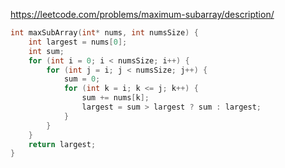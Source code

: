 https://leetcode.com/problems/maximum-subarray/description/
```C
int maxSubArray(int* nums, int numsSize) {
    int largest = nums[0];
    int sum;
    for (int i = 0; i < numsSize; i++) {
        for (int j = i; j < numsSize; j++) {
            sum = 0;
            for (int k = i; k <= j; k++) {
                sum += nums[k];
                largest = sum > largest ? sum : largest;
            }
        }
    }
    return largest;
}
```
